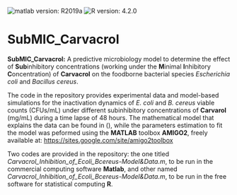 ![matlab version: R2019a](https://img.shields.io/badge/Matlab-R2019a-green)
![R version: 4.2.0](https://img.shields.io/badge/R-4.2.0-green)

# SubMIC_Carvacrol

**SubMIC_Carvacrol:** A predictive microbiology model to determine the effect of **Sub**inhibitory concentrations (working under the **M**inimal **I**nhibitory **C**oncentration) of **Carvacrol** on the foodborne bacterial species *Escherichia coli* and *Bacillus cereus*.

The code in the repository provides experimental data and model-based simulations for the inactivation dynamics of *E. coli* and *B. cereus* viable counts (CFUs/mL) under different subinhibitory concentrations of **Carvarol** (mg/mL) during a time lapse of 48 hours. The mathematical model that explains the data can be found in (), while the parameters estimation to fit the model was peformed using the **MATLAB** toolbox **AMIGO2**, freely available at: https://sites.google.com/site/amigo2toolbox 

Two codes are provided in the repository: the one titled *Carvacrol_Inhibition_of_Ecoli_Bcereus-Model&Data.m*, to be run in the commercial computing software **Matlab**, and other named *Carvacrol_Inhibition_of_Ecoli_Bcereus-Model&Data.m*, to be run in the free software for statistical computing **R**.
